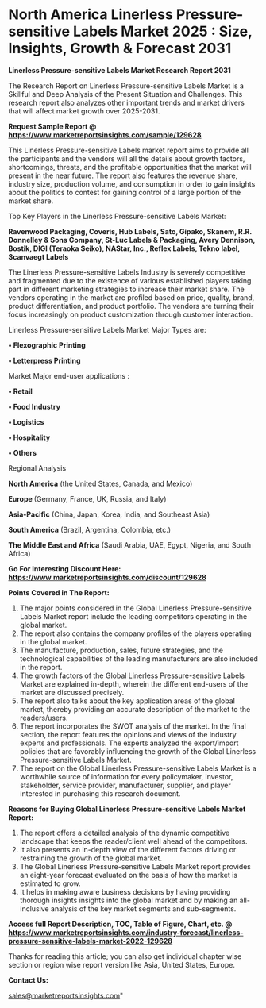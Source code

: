 # North America Linerless Pressure-sensitive Labels Market 2025 : Size, Insights, Growth & Forecast 2031

<strong>Linerless Pressure-sensitive Labels Market Research Report 2031</strong>

The Research Report on Linerless Pressure-sensitive Labels Market is a Skillful and Deep Analysis of the Present Situation and Challenges. This research report also analyzes other important trends and market drivers that will affect market growth over 2025-2031.

<strong>Request Sample Report @ <a href=https://www.marketreportsinsights.com/sample/129628>https://www.marketreportsinsights.com/sample/129628</a></strong>

This Linerless Pressure-sensitive Labels market report aims to provide all the participants and the vendors will all the details about growth factors, shortcomings, threats, and the profitable opportunities that the market will present in the near future. The report also features the revenue share, industry size, production volume, and consumption in order to gain insights about the politics to contest for gaining control of a large portion of the market share.

Top Key Players in the Linerless Pressure-sensitive Labels Market:

<strong>Ravenwood Packaging, Coveris, Hub Labels, Sato, Gipako, Skanem, R.R. Donnelley & Sons Company, St-Luc Labels & Packaging, Avery Dennison, Bostik, DIGI (Teraoka Seiko), NAStar, Inc., Reflex Labels, Tekno label, Scanvaegt Labels</strong>

The Linerless Pressure-sensitive Labels Industry is severely competitive and fragmented due to the existence of various established players taking part in different marketing strategies to increase their market share. The vendors operating in the market are profiled based on price, quality, brand, product differentiation, and product portfolio. The vendors are turning their focus increasingly on product customization through customer interaction.

Linerless Pressure-sensitive Labels Market Major Types are:

<strong>• Flexographic Printing

• Letterpress Printing</strong>

Market Major end-user applications :

<strong>• Retail

• Food Industry

• Logistics

• Hospitality

• Others</strong>

Regional Analysis

</u><strong><b>North America</b></strong> (the United States, Canada, and Mexico)

<strong><b>Europe </b></strong>(Germany, France, UK, Russia, and Italy)

<strong><b>Asia-Pacific</b></strong> (China, Japan, Korea, India, and Southeast Asia)

<strong><b>South America</b></strong> (Brazil, Argentina, Colombia, etc.)

<strong><b>The Middle East and Africa</b></strong> (Saudi Arabia, UAE, Egypt, Nigeria, and South Africa)

<strong>Go For Interesting Discount Here: <a href=https://www.marketreportsinsights.com/discount/129628>https://www.marketreportsinsights.com/discount/129628</a></strong>

<strong>Points Covered in The Report:</strong>
<ol>
  <li>The major points considered in the Global Linerless Pressure-sensitive Labels Market report include the leading competitors operating in the global market.</li>
  <li>The report also contains the company profiles of the players operating in the global market.</li>
  <li>The manufacture, production, sales, future strategies, and the technological capabilities of the leading manufacturers are also included in the report.</li>
  <li>The growth factors of the Global Linerless Pressure-sensitive Labels Market are explained in-depth, wherein the different end-users of the market are discussed precisely.</li>
  <li>The report also talks about the key application areas of the global market, thereby providing an accurate description of the market to the readers/users.</li>
  <li>The report incorporates the SWOT analysis of the market. In the final section, the report features the opinions and views of the industry experts and professionals. The experts analyzed the export/import policies that are favorably influencing the growth of the Global Linerless Pressure-sensitive Labels Market.</li>
  <li>The report on the Global Linerless Pressure-sensitive Labels Market is a worthwhile source of information for every policymaker, investor, stakeholder, service provider, manufacturer, supplier, and player interested in purchasing this research document.</li>
</ol>
<strong>Reasons for Buying Global Linerless Pressure-sensitive Labels Market Report:</strong>

<ol>
  <li>The report offers a detailed analysis of the dynamic competitive landscape that keeps the reader/client well ahead of the competitors.</li>
  <li>It also presents an in-depth view of the different factors driving or restraining the growth of the global market.</li>
  <li>The Global Linerless Pressure-sensitive Labels Market report provides an eight-year forecast evaluated on the basis of how the market is estimated to grow.</li>
  <li>It helps in making aware business decisions by having providing thorough insights insights into the global market and by making an all-inclusive analysis of the key market segments and sub-segments.</li>
</ol>
<strong>Access full Report Description, TOC, Table of Figure, Chart, etc. @ <a href=https://www.marketreportsinsights.com/industry-forecast/linerless-pressure-sensitive-labels-market-2022-129628>https://www.marketreportsinsights.com/industry-forecast/linerless-pressure-sensitive-labels-market-2022-129628</a></strong>


Thanks for reading this article; you can also get individual chapter wise section or region wise report version like Asia, United States, Europe.

<strong>Contact Us:</strong>

sales@marketreportsinsights.com"
